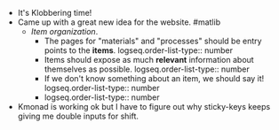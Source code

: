 - It's Klobbering time!
- Came up with a great new idea for the website. #matlib
	- *Item organization*.
		- The pages for "materials" and "processes" should be entry points to the **items**.
		  logseq.order-list-type:: number
		- Items should expose as much **relevant** information about themselves as possible.
		  logseq.order-list-type:: number
		- If we don't know something about an item, we should say it!
		  logseq.order-list-type:: number
		- logseq.order-list-type:: number
- Kmonad is working ok but I have to figure out why sticky-keys keeps giving me double inputs for shift.